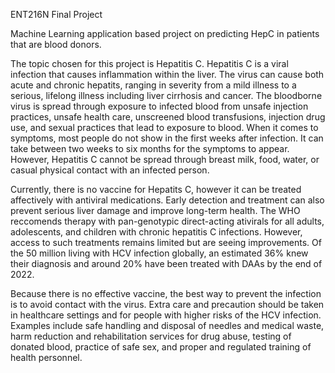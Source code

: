 ENT216N Final Project 

Machine Learning application based project on predicting HepC in patients that are blood donors.  


The topic chosen for this project is Hepatitis C. Hepatitis C is a viral infection that causes inflammation within the liver. The virus can cause both acute and chronic hepatits, ranging in severity from a mild illness to a serious, lifelong illness including liver cirrhosis and cancer. The bloodborne virus is spread through exposure to infected blood from unsafe injection practices, unsafe health care, unscreened blood transfusions, injection drug use, and sexual practices that lead to exposure to blood. When it comes to symptoms, most people do not show in the first weeks after infection. It can take between two weeks to six months for the symptoms to appear. However, Hepatitis C cannot be spread through breast milk, food, water, or casual physical contact with an infected person.

Currently, there is no vaccine for Hepatits C, however it can be treated affectively with antiviral medications. Early detection and treatment can also prevent serious liver damage and improve long-term health. The WHO reccomends therapy with pan-genotypic direct-acting ativirals for all adults, adolescents, and children with chronic hepatitis C infections. However, access to such treatments remains limited but are seeing improvements. Of the 50 million living with HCV infection globally, an estimated 36% knew their diagnosis and around 20% have been treated with DAAs by the end of 2022.

Because there is no effective vaccine, the best way to prevent the infection is to avoid contact with the virus. Extra care and precaution should be taken in healthcare settings and for people with higher risks of the HCV infection. Examples include safe handling and disposal of needles and medical waste, harm reduction and rehabilitation services for drug abuse, testing of donated blood, practice of safe sex, and proper and regulated training of health personnel.
